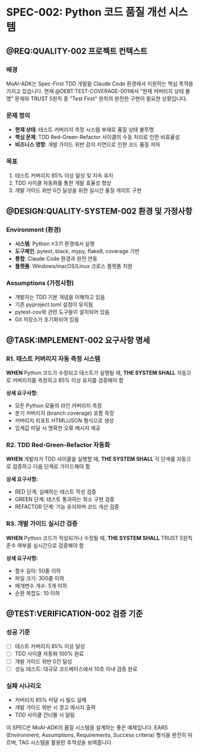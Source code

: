 # SPEC-002: Python 코드 품질 개선 시스템

## @REQ:QUALITY-002 프로젝트 컨텍스트

### 배경

MoAI-ADK는 Spec-First TDD 개발을 Claude Code 환경에서 지원하는 핵심 목적을 가지고 있습니다. 현재 @DEBT:TEST-COVERAGE-001에서 "현재 커버리지 상태 불명" 문제와 TRUST 5원칙 중 "Test First" 원칙의 완전한 구현이 필요한 상황입니다.

### 문제 정의

- **현재 상태**: 테스트 커버리지 측정 시스템 부재로 품질 상태 불투명
- **핵심 문제**: TDD Red-Green-Refactor 사이클의 수동 처리로 인한 비효율성
- **비즈니스 영향**: 개발 가이드 위반 감지 지연으로 인한 코드 품질 저하

### 목표

1. 테스트 커버리지 85% 이상 달성 및 지속 유지
2. TDD 사이클 자동화를 통한 개발 효율성 향상
3. 개발 가이드 위반 0건 달성을 위한 실시간 품질 게이트 구현

## @DESIGN:QUALITY-SYSTEM-002 환경 및 가정사항

### Environment (환경)

- **시스템**: Python ≥3.11 환경에서 실행
- **도구체인**: pytest, black, mypy, flake8, coverage 기반
- **통합**: Claude Code 환경과 완전 연동
- **플랫폼**: Windows/macOS/Linux 크로스 플랫폼 지원

### Assumptions (가정사항)

- 개발자는 TDD 기본 개념을 이해하고 있음
- 기존 pyproject.toml 설정이 유지됨
- pytest-cov와 관련 도구들이 설치되어 있음
- Git 저장소가 초기화되어 있음

## @TASK:IMPLEMENT-002 요구사항 명세

### R1. 테스트 커버리지 자동 측정 시스템

**WHEN** Python 코드가 수정되고 테스트가 실행될 때,
**THE SYSTEM SHALL** 자동으로 커버리지를 측정하고 85% 이상 유지를 검증해야 함

**상세 요구사항:**

- 모든 Python 모듈의 라인 커버리지 측정
- 분기 커버리지 (branch coverage) 포함 측정
- 커버리지 리포트 HTML/JSON 형식으로 생성
- 임계값 미달 시 명확한 오류 메시지 제공

### R2. TDD Red-Green-Refactor 자동화

**WHEN** 개발자가 TDD 사이클을 실행할 때,
**THE SYSTEM SHALL** 각 단계를 자동으로 검증하고 다음 단계로 가이드해야 함

**상세 요구사항:**

- RED 단계: 실패하는 테스트 작성 검증
- GREEN 단계: 테스트 통과하는 최소 구현 검증
- REFACTOR 단계: 기능 유지하며 코드 개선 검증

### R3. 개발 가이드 실시간 검증

**WHEN** Python 코드가 작성되거나 수정될 때,
**THE SYSTEM SHALL** TRUST 5원칙 준수 여부를 실시간으로 검증해야 함

**상세 요구사항:**

- 함수 길이: 50줄 이하
- 파일 크기: 300줄 이하
- 매개변수 개수: 5개 이하
- 순환 복잡도: 10 이하

## @TEST:VERIFICATION-002 검증 기준

### 성공 기준

- [ ] 테스트 커버리지 85% 이상 달성
- [ ] TDD 사이클 자동화 100% 완료
- [ ] 개발 가이드 위반 0건 달성
- [ ] 성능 테스트: 대규모 코드베이스에서 10초 이내 검증 완료

### 실패 시나리오

- 커버리지 85% 미달 시 빌드 실패
- 개발 가이드 위반 시 경고 메시지 출력
- TDD 사이클 건너뛸 시 알림

이 SPEC은 MoAI-ADK의 품질 시스템을 설계하는 좋은 예제입니다. EARS (Environment, Assumptions, Requirements, Success criteria) 형식을 완전히 따르며,  TAG 시스템을 활용한 추적성을 보여줍니다.